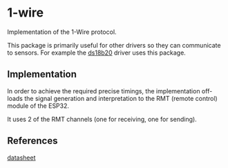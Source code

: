 # 1-wire

Implementation of the 1-Wire protocol.

This package is primarily useful for other drivers so they can communicate to sensors.
For example the [ds18b20](https://github.com/toitware/toit-ds18b20) driver uses this
package.

## Implementation

In order to achieve the required precise timings, the implementation off-loads the
signal generation and interpretation to the RMT (remote control) module of the ESP32.

It uses 2 of the RMT channels (one for receiving, one for sending).

## References

[datasheet](https://www.ti.com/lit/an/spma057c/spma057c.pdf)
